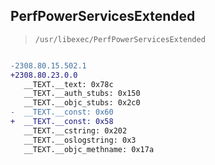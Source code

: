 ## PerfPowerServicesExtended

> `/usr/libexec/PerfPowerServicesExtended`

```diff

-2308.80.15.502.1
+2308.80.23.0.0
   __TEXT.__text: 0x78c
   __TEXT.__auth_stubs: 0x150
   __TEXT.__objc_stubs: 0x2c0
-  __TEXT.__const: 0x60
+  __TEXT.__const: 0x58
   __TEXT.__cstring: 0x202
   __TEXT.__oslogstring: 0x3
   __TEXT.__objc_methname: 0x17a

```
